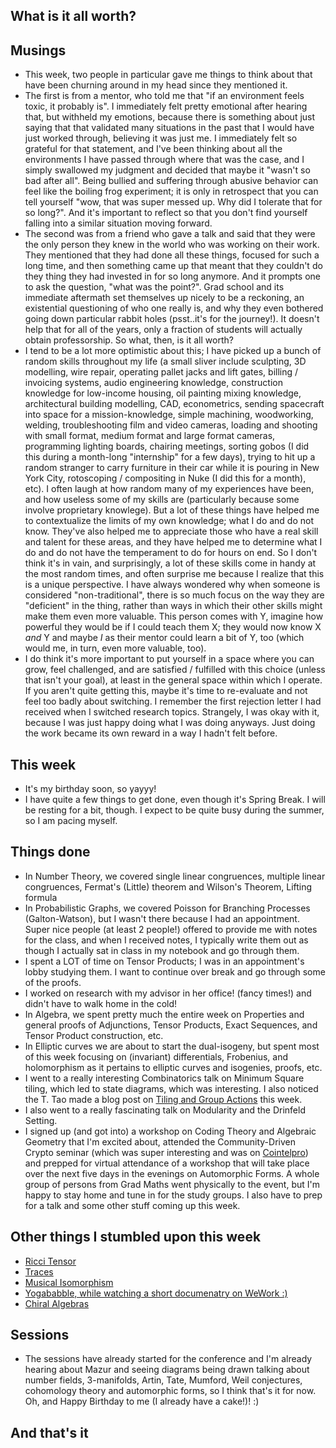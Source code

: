 ## What is it all worth?

## Musings
- This week, two people in particular gave me things to think about that have been churning around in my head since they mentioned it.
- The first is from a mentor, who told me that "if an environment feels toxic, it probably is". I immediately felt pretty emotional
after hearing that, but withheld my emotions, because there is something about just saying that that validated many situations in the past
that I would have just worked through, believing it was just me. I immediately felt so grateful for that statement, and I've been thinking
about all the environments I have passed through where that was the case, and I simply swallowed my judgment and decided that maybe it "wasn't
so bad after all". Being bullied and suffering through abusive behavior can feel like the boiling frog experiment; it is only in retrospect
that you can tell yourself "wow, that was super messed up. Why did I tolerate that for so long?". And it's important to reflect so that 
you don't find yourself falling into a similar situation moving forward.
- The second was from a friend who gave a talk and said that they were the only person they knew in the world who was working on their work.
They mentioned that they had done all these things, focused for such a long time, and then something came up that meant that they couldn't
do they thing they had invested in for so long anymore. And it prompts one to ask the question, "what was the point?". Grad school and its
immediate aftermath set themselves up nicely to be a reckoning, an existential questioning of who one really is, and why they even bothered going down
particular rabbit holes (psst..it's for the journey!).
It doesn't help that for all of the years, only a fraction of students will actually obtain professorship. So what, then, is it all worth?
- I tend to be a lot more optimistic about this; I have picked up a bunch of random skills throughout my life (a small sliver include 
sculpting, 3D modelling, wire repair, operating pallet jacks and lift gates, billing / invoicing systems, audio engineering knowledge, construction 
knowledge for low-income housing, oil painting mixing knowledge, architectural building modelling, CAD, econometrics, sending spacecraft into space
for a mission-knowledge, simple machining, woodworking, welding, troubleshooting film and video cameras, loading and shooting with small format,
medium format and large format cameras, programming lighting boards, chairing meetings, sorting gobos (I did this during a month-long "internship" for a few days),
trying to hit up a random stranger to carry furniture in their car while it is pouring in New York City, rotoscoping / compositing in Nuke (I did this for a month), etc). 
I often laugh at how random many of my experiences have been, and how useless some of my skills are (particularly because some involve proprietary knowlege). But a lot
of these things have helped me to contextualize the limits of my own knowledge; what I do and do not know. They've also helped me to appreciate 
those who have a real skill and talent for these areas, and they have helped me to determine what I do and do not have the temperament to do for hours
on end. So I don't think it's in vain, and surprisingly, a lot of these skills come in handy at the most random times, and often surprise me because
I realize that this is a unique perspective. I have always wondered why when someone is considered "non-traditional", there is so much focus on the way they are
"deficient" in the thing, rather than ways in which their other skills might make them even more valuable. This person comes with Y, imagine how powerful they
would be if I could teach them X; they would now know X *and* Y and maybe *I* as their mentor could learn a bit of Y, too (which would me, in turn, even more
valuable, too).
- I do think it's more important to put yourself in a space where you can grow, feel challenged, and are satisfied / fulfilled with this choice (unless
that isn't your goal), at least in the general space within which I operate. If you aren't quite getting this, maybe it's time to re-evaluate and not feel
too badly about switching. I remember the first rejection letter I had received when I switched research topics. Strangely, I was okay with it, because I was
just happy doing what I was doing anyways. Just doing the work became its own reward in a way I hadn't felt before.

## This week
- It's my birthday soon, so yayyy!
- I have quite a few things to get done, even though it's Spring Break. I will be resting for a bit, though. I expect to be quite busy during the summer,
so I am pacing myself.

## Things done
- In Number Theory, we covered single linear congruences, multiple linear congruences, Fermat's (Little) theorem and Wilson's Theorem, Lifting formula
- In Probabilistic Graphs, we covered Poisson for Branching Processes (Galton-Watson), but I wasn't there because I had an appointment. 
Super nice people (at least 2 people!) offered to provide me with notes for the class, and when I received notes, 
I typically write them out as though I actually sat in class in my notebook and go through them.
- I spent a LOT of time on Tensor Products; I was in an appointment's lobby studying them. I want to continue over break and go through some of the proofs.
- I worked on research with my advisor in her office! (fancy times!) and didn't have to walk home in the cold!
- In Algebra, we spent pretty much the entire week on Properties and general proofs of Adjunctions, Tensor Products, Exact Sequences, and Tensor Product 
construction, etc.
- In Elliptic curves we are about to start the dual-isogeny, but spent most of this week focusing on (invariant) differentials, Frobenius, and holomorphism
as it pertains to elliptic curves and isogenies, proofs, etc.
- I went to a really interesting Combinatorics talk on Minimum Square tiling, which led to state diagrams, which was interesting. I also noticed the T. Tao
made a blog post on [Tiling and Group Actions](https://terrytao.wordpress.com/2022/03/03/measurable-tilings-by-abelian-group-actions/) this week.
- I also went to a really fascinating talk on Modularity and the Drinfeld Setting.
- I signed up (and got into) a workshop on Coding Theory and Algebraic Geometry that I'm excited about, attended the Community-Driven Crypto seminar 
(which was super interesting and was on [Cointelpro](https://en.wikipedia.org/wiki/COINTELPRO)) and 
prepped for virtual attendance of a workshop that will take place over the next five days in the evenings on Automorphic Forms. A whole group of persons
from Grad Maths went physically to the event, but I'm happy to stay home and tune in for the study groups. I also have to prep for a talk and some other 
stuff coming up this week.

## Other things I stumbled upon this week
- [Ricci Tensor](https://en.wikipedia.org/wiki/Ricci_curvature)
- [Traces](https://en.wikipedia.org/wiki/Trace_(linear_algebra))
- [Musical Isomorphism](https://en.wikipedia.org/wiki/Musical_isomorphism)
- [Yogababble, while watching a short documenatry on WeWork :)](https://www.profgalloway.com/yogababble/)
- [Chiral Algebras](http://nlab-pages.s3.us-east-2.amazonaws.com/nlab/show/Chiral+Algebras#introduction)

## Sessions
- The sessions have already started for the conference and I'm already hearing about Mazur and seeing diagrams being drawn
talking about number fields, 3-manifolds, Artin, Tate, Mumford, Weil conjectures, cohomology theory and automorphic forms, so I think that's it for now. Oh, and Happy Birthday to me (I already have a cake!)! :)

## And that's it






